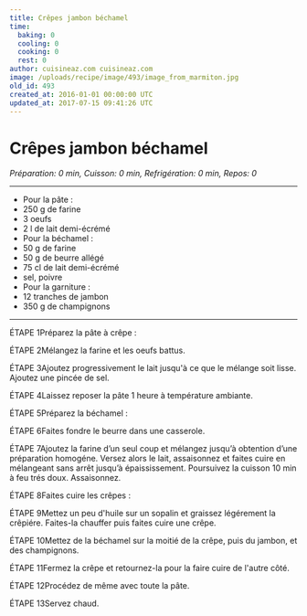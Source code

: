 ```yaml
---
title: Crêpes jambon béchamel
time:
  baking: 0
  cooling: 0
  cooking: 0
  rest: 0
author: cuisineaz.com cuisineaz.com
image: /uploads/recipe/image/493/image_from_marmiton.jpg
old_id: 493
created_at: 2016-01-01 00:00:00 UTC
updated_at: 2017-07-15 09:41:26 UTC
---
```


# Crêpes jambon béchamel

*Préparation: 0 min, Cuisson: 0 min, Refrigération: 0 min, Repos: 0*

---

- Pour la pâte :
- 250 g de farine
- 3 oeufs
- 2 l de lait demi-écrémé
- Pour la béchamel :
- 50 g de farine
- 50 g de beurre allégé
- 75 cl de lait demi-écrémé
- sel, poivre
- Pour la garniture :
- 12 tranches de jambon
- 350 g de champignons

---

ÉTAPE 1Préparez la pâte à crêpe :

ÉTAPE 2Mélangez la farine et les oeufs battus.

ÉTAPE 3Ajoutez progressivement le lait jusqu'à ce que le mélange soit lisse. Ajoutez une pincée de sel.

ÉTAPE 4Laissez reposer la pâte 1 heure à température ambiante.

ÉTAPE 5Préparez la béchamel :

ÉTAPE 6Faites fondre le beurre dans une casserole.

ÉTAPE 7Ajoutez la farine d’un seul coup et mélangez jusqu’à obtention d’une préparation homogéne. Versez alors le lait, assaisonnez et faites cuire en mélangeant sans arrêt jusqu’à épaississement. Poursuivez la cuisson 10 min à feu trés doux. Assaisonnez.

ÉTAPE 8Faites cuire les crêpes :

ÉTAPE 9Mettez un peu d'huile sur un sopalin et graissez légérement la crêpiére. Faites-la chauffer puis faites cuire une crêpe.

ÉTAPE 10Mettez de la béchamel sur la moitié de la crêpe, puis du jambon, et des champignons.

ÉTAPE 11Fermez la crêpe et retournez-la pour la faire cuire de l'autre côté.

ÉTAPE 12Procédez de même avec toute la pâte.

ÉTAPE 13Servez chaud.
